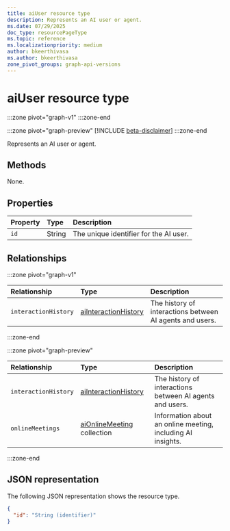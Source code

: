```yaml
---
title: aiUser resource type
description: Represents an AI user or agent.
ms.date: 07/29/2025
doc_type: resourcePageType
ms.topic: reference
ms.localizationpriority: medium
author: bkeerthivasa
ms.author: bkeerthivasa
zone_pivot_groups: graph-api-versions
---
```


# aiUser resource type

<!-- cSpell:ignore bkeerthivasa -->
:::zone pivot="graph-v1"
:::zone-end

:::zone pivot="graph-preview"
[!INCLUDE [beta-disclaimer](../includes/beta-disclaimer.md)]
:::zone-end

Represents an AI user or agent.

## Methods

None.

## Properties

| Property | Type   | Description                            |
|:---------|:-------|:---------------------------------------|
| `id`     | String | The unique identifier for the AI user. |

## Relationships

:::zone pivot="graph-v1"

| Relationship         | Type                                                                                        | Description                                              |
|:---------------------|:--------------------------------------------------------------------------------------------|:---------------------------------------------------------|
| `interactionHistory` | [aiInteractionHistory](../ai-services/interaction-export/resources/aiinteractionhistory.md) | The history of interactions between AI agents and users. |

:::zone-end

:::zone pivot="graph-preview"

| Relationship         | Type                                                                                        | Description                                                 |
|:---------------------|:--------------------------------------------------------------------------------------------|:------------------------------------------------------------|
| `interactionHistory` | [aiInteractionHistory](../ai-services/interaction-export/resources/aiinteractionhistory.md) | The history of interactions between AI agents and users.    |
| `onlineMeetings`     | [aiOnlineMeeting](/graph/api/resources/aionlinemeeting) collection                          | Information about an online meeting, including AI insights. |

:::zone-end

## JSON representation

The following JSON representation shows the resource type.

```json
{
  "id": "String (identifier)"
}
```
